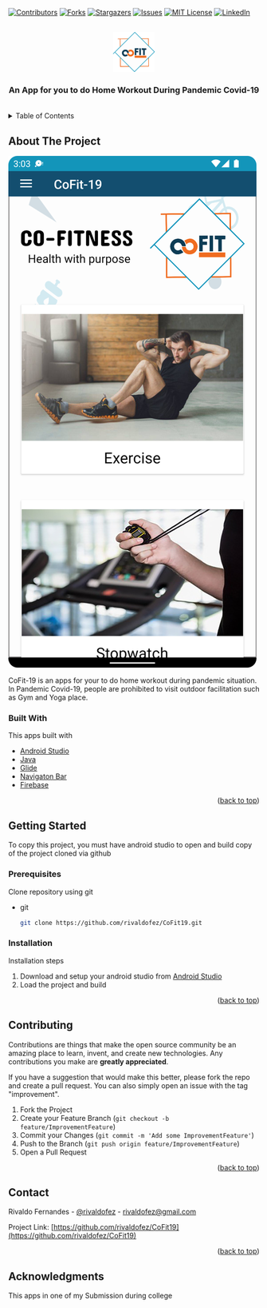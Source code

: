 <div id="top"></div>

[![Contributors][contributors-shield]][contributors-url]
[![Forks][forks-shield]][forks-url]
[![Stargazers][stars-shield]][stars-url]
[![Issues][issues-shield]][issues-url]
[![MIT License][license-shield]][license-url]
[![LinkedIn][linkedin-shield]][linkedin-url]


<!-- PROJECT LOGO -->
<br />
<div align="center">
  <a href="https://github.com/rivaldofez/CoFit19">
    <img src="images/logo.png" alt="Logo"height="80">
  </a>

  <h3 align="center">An App for you to do Home Workout During Pandemic Covid-19</h3>
  </br>
</div>



<!-- TABLE OF CONTENTS -->
<details>
  <summary>Table of Contents</summary>
  <ol>
    <li>
      <a href="#about-the-project">About The Project</a>
      <ul>
        <li><a href="#built-with">Built With</a></li>
      </ul>
    </li>
    <li>
      <a href="#getting-started">Getting Started</a>
      <ul>
        <li><a href="#prerequisites">Prerequisites</a></li>
        <li><a href="#installation">Installation</a></li>
      </ul>
    </li>
    <li><a href="#contributing">Contributing</a></li>
    <li><a href="#contact">Contact</a></li>
    <li><a href="#acknowledgments">Acknowledgments</a></li>
  </ol>
</details>



<!-- ABOUT THE PROJECT -->
## About The Project

![Product Name Screen Shot][product-screenshot]

CoFit-19 is an apps for your to do home workout during pandemic situation. In Pandemic Covid-19, people are prohibited to visit outdoor facilitation such as Gym and Yoga place.



### Built With

This apps built with

* [Android Studio](https://developer.android.com/studio)
* [Java](https://kotlinlang.org/)
* [Glide](https://github.com/bumptech/glide)
* [Navigaton Bar](https://github.com/gauravk95/bubble-navigation)
* [Firebase](https://firebase.google.com/)

<p align="right">(<a href="#top">back to top</a>)</p>


<!-- GETTING STARTED -->
## Getting Started

To copy this project, you must have android studio to open and build copy of the project cloned via github

### Prerequisites

Clone repository using git
* git
  ```sh
  git clone https://github.com/rivaldofez/CoFit19.git
  ```

### Installation

Installation steps

1. Download and setup your android studio from [Android Studio](https://developer.android.com/studio)
2. Load the project and build

<p align="right">(<a href="#top">back to top</a>)</p>


<!-- CONTRIBUTING -->
## Contributing

Contributions are things that make the open source community be an amazing place to learn, invent, and create new technologies. Any contributions you make are **greatly appreciated**.

If you have a suggestion that would make this better, please fork the repo and create a pull request. You can also simply open an issue with the tag "improvement".

1. Fork the Project
2. Create your Feature Branch (`git checkout -b feature/ImprovementFeature`)
3. Commit your Changes (`git commit -m 'Add some ImprovementFeature'`)
4. Push to the Branch (`git push origin feature/ImprovementFeature`)
5. Open a Pull Request

<p align="right">(<a href="#top">back to top</a>)</p>


<!-- CONTACT -->
## Contact

Rivaldo Fernandes - [@rivaldofez](https://twitter.com/rivaldofez) - rivaldofez@gmail.com

Project Link: [https://github.com/rivaldofez/CoFit19](https://github.com/rivaldofez/CoFit19)

<p align="right">(<a href="#top">back to top</a>)</p>



<!-- ACKNOWLEDGMENTS -->
## Acknowledgments

This apps in one of my Submission during college


<!-- MARKDOWN LINKS & IMAGES -->
<!-- https://www.markdownguide.org/basic-syntax/#reference-style-links -->
[contributors-shield]: https://img.shields.io/github/contributors/rivaldofez/CoFit19.svg?style=for-the-badge

[contributors-url]: https://github.com/rivaldofez/CoFit19/graphs/contributors

[forks-shield]: https://img.shields.io/github/forks/rivaldofez/CoFit19.svg?style=for-the-badge

[forks-url]: https://github.com/rivaldofez/CoFit19/network/members

[stars-shield]: https://img.shields.io/github/stars/rivaldofez/CoFit19.svg?style=for-the-badge

[stars-url]: https://github.com/othneildrew/Best-README-Template/stargazers

[issues-shield]: https://img.shields.io/github/issues/othneildrew/Best-README-Template.svg?style=for-the-badge

[issues-url]: https://github.com/rivaldofez/CoFit19/issues

[license-shield]: https://img.shields.io/github/license/rivaldofez/CoFit19.svg?style=for-the-badge

[license-url]: https://github.com/rivaldofez/CoFit19/blob/master/LICENSE.txt

[linkedin-shield]: https://img.shields.io/badge/-LinkedIn-black.svg?style=for-the-badge&logo=linkedin&colorB=555

[linkedin-url]: https://www.linkedin.com/in/rivaldofez

[product-screenshot]: images/SS01.png